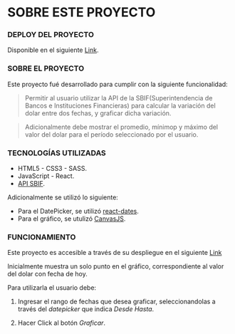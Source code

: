# SOBRE ESTE PROYECTO

### DEPLOY DEL PROYECTO

Disponible en el siguiente [Link](https://RaquelCC.github.io/desafio-cumplo).

### SOBRE EL PROYECTO

Este proyecto fué desarrollado para cumplir con la siguiente funcionalidad:

> Permitir al usuario utilizar la API de la SBIF(Superintendencia de Bancos e Instituciones Financieras) para calcular la variación del dolar entre dos fechas, y graficar dicha variación.

> Adicionalmente debe mostrar el promedio, mínimop y máximo del valor del dolar para el período seleccionado por el usuario.

### TECNOLOGÍAS UTILIZADAS

- HTML5 - CSS3 - SASS.
- JavaScript - React.
- [API SBIF](http://api.sbif.cl/documentacion/index.html).

Adicionalmente se utilizó lo siguiente:

- Para el DatePicker, se utilizó [react-dates](https://github.com/airbnb/react-dates).
- Para el gráfico, se utulizó [CanvasJS](https://canvasjs.com/react-charts/).

### FUNCIONAMIENTO

Este proyecto es accesible a través de su despliegue en el siguiente [Link](https://RaquelCC.github.io/desafio-cumplo)

Inicialmente muestra un solo punto en el gráfico, correspondiente al valor del dolar con fecha de hoy.

Para utilizarla el usuario debe:

1. Ingresar el rango de fechas que desea graficar, seleccionandolas a través del *datepicker* que indica *Desde Hasta*.

2. Hacer Click al botón *Graficar*.